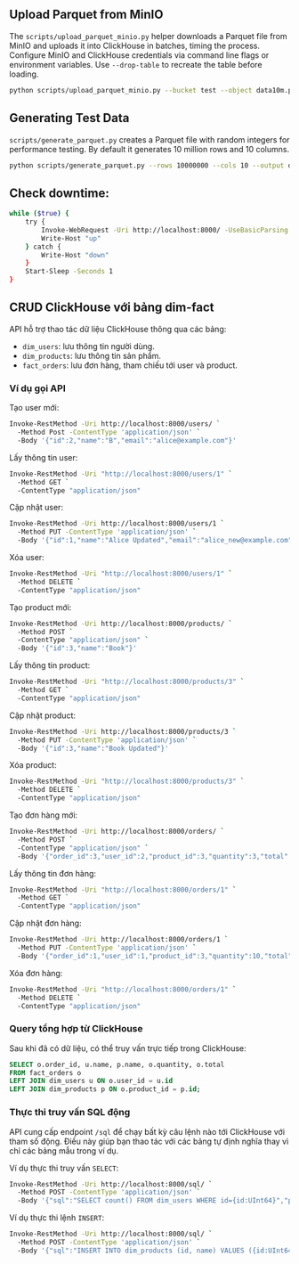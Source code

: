 ## Upload Parquet from MinIO

The `scripts/upload_parquet_minio.py` helper downloads a Parquet file from MinIO and uploads it into ClickHouse in batches, timing the process. Configure MinIO and ClickHouse credentials via command line flags or environment variables. Use `--drop-table` to recreate the table before loading.

```bash
python scripts/upload_parquet_minio.py --bucket test --object data10m.parquet --table parquet_data  --batch-size 200000 --drop-table --ch-user admin  --ch-password password
```

## Generating Test Data

`scripts/generate_parquet.py` creates a Parquet file with random integers for performance testing. By default it generates 10 million rows and 10 columns.

```bash
python scripts/generate_parquet.py --rows 10000000 --cols 10 --output data10m.parquet
```

## Check downtime: 
```bash
while ($true) {
    try {
        Invoke-WebRequest -Uri http://localhost:8000/ -UseBasicParsing -ErrorAction Stop > $null
        Write-Host "up"
    } catch {
        Write-Host "down"
    }
    Start-Sleep -Seconds 1
}
```

## CRUD ClickHouse với bảng dim-fact

API hỗ trợ thao tác dữ liệu ClickHouse thông qua các bảng:

- `dim_users`: lưu thông tin người dùng.
- `dim_products`: lưu thông tin sản phẩm.
- `fact_orders`: lưu đơn hàng, tham chiếu tới user và product.

### Ví dụ gọi API

Tạo user mới:
```bash
Invoke-RestMethod -Uri http://localhost:8000/users/ `
  -Method Post -ContentType 'application/json' `
  -Body '{"id":2,"name":"B","email":"alice@example.com"}'
```
Lấy thông tin user:
```bash
Invoke-RestMethod -Uri "http://localhost:8000/users/1" `
  -Method GET `
  -ContentType "application/json"
```
Cập nhật user:
```bash
Invoke-RestMethod -Uri http://localhost:8000/users/1 `
  -Method PUT -ContentType 'application/json' `
  -Body '{"id":1,"name":"Alice Updated","email":"alice_new@example.com"}'
```
Xóa user:
```bash
Invoke-RestMethod -Uri "http://localhost:8000/users/1" `
  -Method DELETE `
  -ContentType "application/json"
```
Tạo product mới:
```bash
Invoke-RestMethod -Uri http://localhost:8000/products/ `
  -Method POST `
  -ContentType "application/json" `
  -Body '{"id":3,"name":"Book"}'
```
Lấy thông tin product:
```bash
Invoke-RestMethod -Uri "http://localhost:8000/products/3" `
  -Method GET `
  -ContentType "application/json"
```
Cập nhật product:
```bash
Invoke-RestMethod -Uri http://localhost:8000/products/3 `
  -Method PUT -ContentType 'application/json' `
  -Body '{"id":3,"name":"Book Updated"}'
```
Xóa product:
```bash
Invoke-RestMethod -Uri "http://localhost:8000/products/3" `
  -Method DELETE `
  -ContentType "application/json"
```
Tạo đơn hàng mới:
```bash
Invoke-RestMethod -Uri http://localhost:8000/orders/ `
  -Method POST `
  -ContentType "application/json" `
  -Body '{"order_id":3,"user_id":2,"product_id":3,"quantity":3,"total":80}'
```
Lấy thông tin đơn hàng:
```bash
Invoke-RestMethod -Uri "http://localhost:8000/orders/1" `
  -Method GET `
  -ContentType "application/json"
```
Cập nhật đơn hàng:
```bash
Invoke-RestMethod -Uri http://localhost:8000/orders/1 `
  -Method PUT -ContentType 'application/json' `
  -Body '{"order_id":1,"user_id":1,"product_id":3,"quantity":10,"total":80}'
```
Xóa đơn hàng:
```bash
Invoke-RestMethod -Uri "http://localhost:8000/orders/1" `
  -Method DELETE `
  -ContentType "application/json"
```
### Query tổng hợp từ ClickHouse

Sau khi đã có dữ liệu, có thể truy vấn trực tiếp trong ClickHouse:

```sql
SELECT o.order_id, u.name, p.name, o.quantity, o.total
FROM fact_orders o
LEFT JOIN dim_users u ON o.user_id = u.id
LEFT JOIN dim_products p ON o.product_id = p.id;
```

### Thực thi truy vấn SQL động

API cung cấp endpoint `/sql` để chạy bất kỳ câu lệnh nào tới ClickHouse với
tham số động.  Điều này giúp bạn thao tác với các bảng tự định nghĩa thay vì
chỉ các bảng mẫu trong ví dụ.

Ví dụ thực thi truy vấn `SELECT`:

```bash
Invoke-RestMethod -Uri http://localhost:8000/sql/ `
  -Method POST -ContentType 'application/json' `
  -Body '{"sql":"SELECT count() FROM dim_users WHERE id={id:UInt64}","params":{"id":1},"is_select":true}'
```

Ví dụ thực thi lệnh `INSERT`:

```bash
Invoke-RestMethod -Uri http://localhost:8000/sql/ `
  -Method POST -ContentType 'application/json' `
  -Body '{"sql":"INSERT INTO dim_products (id, name) VALUES ({id:UInt64}, {name:String})","params":{"id":10,"name":"Pen"}}'
```

